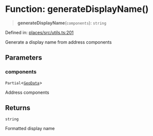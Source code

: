 # Function: generateDisplayName()

> **generateDisplayName**(`components`): `string`

Defined in: [places/src/utils.ts:201](https://github.com/happyvertical/smrt/blob/71a16025d52b026725fd522a392015e67e1d6489/packages/places/src/utils.ts#L201)

Generate a display name from address components

## Parameters

### components

`Partial`\<[`GeoData`](../interfaces/GeoData.md)\>

Address components

## Returns

`string`

Formatted display name
